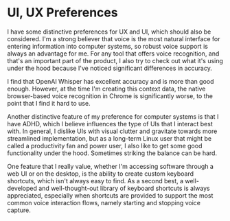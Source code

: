 # UI, UX Preferences

I have some distinctive preferences for UX and UI, which should also be considered. I'm a strong believer that voice is the most natural interface for entering information into computer systems, so robust voice support is always an advantage for me. For any tool that offers voice recognition, and that's an important part of the product, I also try to check out what it's using under the hood because I've noticed significant differences in accuracy.

I find that OpenAI Whisper has excellent accuracy and is more than good enough. However, at the time I'm creating this context data, the native browser-based voice recognition in Chrome is significantly worse, to the point that I find it hard to use. 

Another distinctive feature of my preference for computer systems is that I have ADHD, which I believe influences the type of UIs that I interact best with. In general, I dislike UIs with visual clutter and gravitate towards more streamlined implementation, but as a long-term Linux user that might be called a productivity fan and power user, I also like to get some good functionality under the hood. Sometimes striking the balance can be hard.

One feature that I really value, whether I'm accessing software through a web UI or on the desktop, is the ability to create custom keyboard shortcuts, which isn't always easy to find. As a second best, a well-developed and well-thought-out library of keyboard shortcuts is always appreciated, especially when shortcuts are provided to support the most common voice interaction flows, namely starting and stopping voice capture.